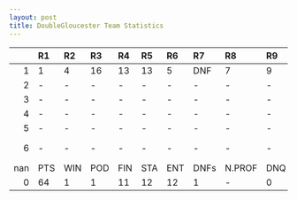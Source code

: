 ```yaml
---
layout: post 
title: DoubleGloucester Team Statistics
--- 
```


|     | R1   | R2   | R3   | R4   | R5   | R6   | R7   | R8     | R9   | R10   | R11   | R12   | Points   | Pos               |
|----:|:-----|:-----|:-----|:-----|:-----|:-----|:-----|:-------|:-----|:------|:------|:------|:---------|:------------------|
|   1 | 1    | 4    | 16   | 13   | 13   | 5    | DNF  | 7      | 9    | 17    | 19    | 15    | nan      | nan               |
|   2 | -    | -    | -    | -    | -    | -    | -    | -      | -    | -     | -     | -     | nan      | nan               |
|   3 | -    | -    | -    | -    | -    | -    | -    | -      | -    | -     | -     | -     | nan      | nan               |
|   4 | -    | -    | -    | -    | -    | -    | -    | -      | -    | -     | -     | -     | nan      | nan               |
|   5 | -    | -    | -    | -    | -    | -    | -    | -      | -    | -     | -     | -     | nan      | nan               |
|   6 | -    | -    | -    | -    | -    | -    | -    | -      | -    | -     | -     | -     | 7.0      | Double Gloucester |
| nan | PTS  | WIN  | POD  | FIN  | STA  | ENT  | DNFs | N.PROF | DNQ  | %FIN  | PPR   | BST   | CHA      | RNK               |
|   0 | 64   | 1    | 1    | 11   | 12   | 12   | 1    | -      | 0    | 91.7  | 5.33  | 1     | 0        | 16                |